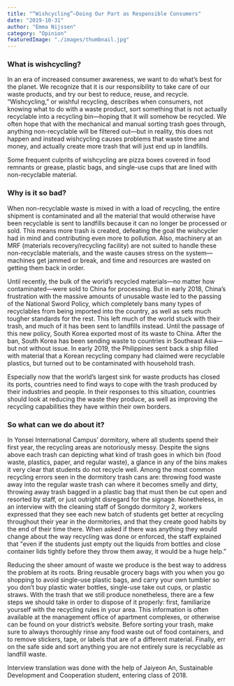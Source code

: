 ```yaml
---
title: "“Wishcycling”—Doing Our Part as Responsible Consumers"
date: "2019-10-31"
author: "Emma Nijssen"
category: "Opinion"
featuredImage: "./images/thumbnail.jpg"
---
```


### What is wishcycling?

In an era of increased consumer awareness, we want to do what’s best for the planet. We recognize that it is our responsibility to take care of our waste products, and try our best to reduce, reuse, and recycle. “Wishcycling,” or wishful recycling, describes when consumers, not knowing what to do with a waste product, sort something that is not actually recyclable into a recycling bin—hoping that it will somehow be recycled. We often hope that with the mechanical and manual sorting trash goes through, anything non-recyclable will be filtered out—but in reality, this does not happen and instead wishcycling causes problems that waste time and money, and actually create more trash that will just end up in landfills.

Some frequent culprits of wishcycling are pizza boxes covered in food remnants or grease, plastic bags, and single-use cups that are lined with non-recyclable material.

### Why is it so bad?

When non-recyclable waste is mixed in with a load of recycling, the entire shipment is contaminated and all the material that would otherwise have been recyclable is sent to landfills because it can no longer be processed or sold. This means more trash is created, defeating the goal the wishcycler had in mind and contributing even more to pollution. Also, machinery at an MRF (materials recovery/recycling facility) are not suited to handle these non-recyclable materials, and the waste causes stress on the system—machines get jammed or break, and time and resources are wasted on getting them back in order. 

Until recently, the bulk of the world’s recycled materials—no matter how contaminated—were sold to China for processing. But in early 2018, China’s frustration with the massive amounts of unusable waste led to the passing of the National Sword Policy, which completely bans many types of recyclables from being imported into the country, as well as sets much tougher standards for the rest. This left much of the world stuck with their trash, and much of it has been sent to landfills instead. Until the passage of this new policy, South Korea exported most of its waste to China. After the ban, South Korea has been sending waste to countries in Southeast Asia—but not without issue. In early 2019, the Philippines sent back a ship filled with material that a Korean recycling company had claimed were recyclable plastics, but turned out to be contaminated with household trash. 

Especially now that the world’s largest sink for waste products has closed its ports, countries need to find ways to cope with the trash produced by their industries and people. In their responses to this situation, countries should look at reducing the waste they produce, as well as improving the recycling capabilities they have within their own borders.

### So what can we do about it?

In Yonsei International Campus’ dormitory, where all students spend their first year, the recycling areas are notoriously messy. Despite the signs above each trash can depicting what kind of trash goes in which bin (food waste, plastics, paper, and regular waste), a glance in any of the bins makes it very clear that students do not recycle well. Among the most common recycling errors seen in the dormitory trash cans are: throwing food waste away into the regular waste trash can where it becomes smelly and dirty, throwing away trash bagged in a plastic bag that must then be cut open and resorted by staff, or just outright disregard for the signage. Nonetheless, in an interview with the cleaning staff of Songdo dormitory 2, workers expressed that they see each new batch of students get better at recycling throughout their year in the dormitories, and that they create good habits by the end of their time there. When asked if there was anything they would change about the way recycling was done or enforced, the staff explained that "even if the students just empty out the liquids from bottles and close container lids tightly before they throw them away, it would be a huge help.”

Reducing the sheer amount of waste we produce is the best way to address the problem at its roots. Bring reusable grocery bags with you when you go shopping to avoid single-use plastic bags, and carry your own tumbler so you don’t buy plastic water bottles, single-use take out cups, or plastic straws. With the trash that we still produce nonetheless, there are a few steps we should take in order to dispose of it properly: first, familiarize yourself with the recycling rules in your area. This information is often available at the management office of apartment complexes, or otherwise can be found on your district’s website. Before sorting your trash, make sure to always thoroughly rinse any food waste out of food containers, and to remove stickers, tape, or labels that are of a different material. Finally, err on the safe side and sort anything you are not entirely sure is recyclable as landfill waste.

Interview translation was done with the help of Jaiyeon An, Sustainable Development and Cooperation student, entering class of 2018.
